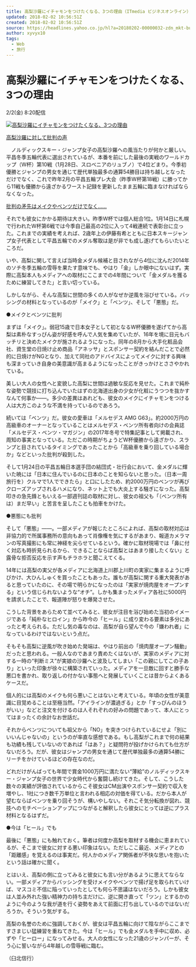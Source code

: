 ```yaml
---
title: 高梨沙羅にイチャモンをつけたくなる、3つの理由（ITmedia ビジネスオンライン） - Yahoo!ニュース
updated: 2018-02-02 10:56:51Z
created: 2018-02-02 10:56:51Z
source: https://headlines.yahoo.co.jp/hl?a=20180202-00000032-zdn_mkt-bus_all
author: xyvyx10
tags:
  - Web
  - 旅行
---
```


# 高梨沙羅にイチャモンをつけたくなる、3つの理由

2/2(金) 8:20配信

[![高梨沙羅にイチャモンをつけたくなる、3つの理由](../_resources/20180202-00000032-zdn_mkt-000-0-thumb.jpg)](https://headlines.yahoo.co.jp/hl?a=20180202-00000032-zdn_mkt-bus_all.view-000)

[高梨沙羅に対して批判の声](https://headlines.yahoo.co.jp/hl?a=20180202-00000032-zdn_mkt-bus_all.view-000)

　ノルディックスキー・ジャンプ女子の高梨沙羅への風当たりが何かと厳しい。平昌冬季五輪代表に選出されているが、本番を前にした最後の実戦のワールドカップ（W杯）第10戦（1月28日、スロベニアのリュブノ）で4位どまり。今季初優勝とジャンプの男女を通じて歴代単独最多の通算54勝目は持ち越しとなっただけでなく、これで昨年2月の平昌五輪プレ大会（昨季W杯第18戦）に勝ってから11戦も優勝から遠ざかるワースト記録を更新したまま五輪に臨まなければならなくなった。

[批判の矛先はメイクやベンツだけでなく……](https://rdsig.yahoo.co.jp/media/news/rd_tool/zdn_mkt/articles/bus_all/RV=1/RE=1518778200/RH=cmRzaWcueWFob28uY28uanA-/RB=/RU=aHR0cDovL2ltYWdlLml0bWVkaWEuY28uanAvbC9pbS9idXNpbmVzcy9hcnRpY2xlcy8xODAyLzAyL2xfeWRfdXN1a2l0YTIuanBnI3V0bV9zb3VyY2U9eWFob28mdXRtX21lZGl1bT1mZWVkJnV0bV9jYW1wYWlnbj0yMDE4MDIwMi0wMzImdXRtX3Rlcm09emRuX21rdC1idXNfYWxsJnV0bV9jb250ZW50PWltZw--/RS=%5EADA1n59KUDzdytO_XFbTFGYVFtgxlY-;_ylt=A7YWMhJYQnRa0wIAd6MEl.Z7;_ylu=X3oDMWRiczE4YTB2BHBvcwMxBHJsX3RpdGxlA.aJueWIpOOBruefm.WFiOOBr.ODoeOCpOOCr.OChOODmeODs.ODhOOBoOOBkeOBp.OBquOBj.KApuKApgRybF91cmwDaHR0cDovL2ltYWdlLml0bWVkaWEuY28uanAvbC9pbS9idXNpbmVzcy9hcnRpY2xlcy8xODAyLzAyL2xfeWRfdXN1a2l0YTIuanBnI3V0bV9zb3VyY2U9eWFob28mdXRtX21lZGl1bT1mZWVkJnV0bV9jYW1wYWlnbj0yMDE4MDIwMi0wMzImdXRtX3Rlcm09emRuX21rdC1idXNfYWxsJnV0bV9jb250ZW50PWltZwRzZWMDcmVsYXRlZARzbGsDcGhvdG8EdGl0bGUD6auY5qKo5rKZ576F44Gr44Kk44OB44Oj44Oi44Oz44KS44Gk44GR44Gf44GP44Gq44KL44CBM.OBpOOBrueQhueUsQR1cmwDaHR0cHM6Ly9oZWFkbGluZXMueWFob28uY28uanAvaGw_YT0yMDE4MDIwMi0wMDAwMDAzMi16ZG5fbWt0LWJ1c19hbGw-)

それでも彼女にかかる期待は大きい。昨季W杯では個人総合1位。1月14日に札幌で行われたW杯第6戦では今季自己最高の2位に入って4戦連続で表彰台に立った。これまでの実績を考えれば、2歳年上の伊藤有希とともに日本スキージャンプ女子代表として平昌五輪でのメダル奪取は是が非でも成し遂げてもらいたいところだ。

いや、高梨に関して言えば当時金メダル候補と目されながら4位に沈んだ2014年のソチ冬季五輪の雪辱を果たす意味でも、やはり「金」しか眼中にないはず。実際に高梨本人もメディアへの取材にここまでの4年間について「金メダルを獲るために練習してきた」と言い切っている。

しかしながら、そんな高梨に世間の多くの人がなぜか逆風を浴びせている。バッシングの材料となっているのが「メイク」と「ベンツ」、そして「悪態」だ。

●メイクとベンツに批判

まずは「メイク」。弱冠15歳で日本女子として初となるW杯優勝を遂げてから高梨は素朴なすっぴん姿が好感を呼んで人気を集めていたが、16年を境に目元もバッチリと決めたメイクが施されるようになった。同年の8月から大手化粧品会社、資生堂の日焼け止め商品「アネッサ」とスポンサー契約を結んだことで必然的に日焼けがNGとなり、加えて同社のアドバイスによってメイクに対する興味も深まっていき自身の美意識が高まるようになったことがきっかけとささやかれている。

美しい大人の女性へと変貌した高梨に世間は過敏な反応を見せた。これまで純朴な姿勢で競技に打ち込んでいたはずの北海道出身の少女が化粧にうつつを抜かすなんて何事か――。多少の差異はあれども、彼女のメイクにイチャモンをつける人は大方このような不満を持っているのであろう。

続いては「ベンツ」だ。彼女の愛車は「メルセデス AMG G63」。約2000万円の高級車のオーナーとなっていることはメルセデス・ベンツ所有者向けの会員誌「メルセデス・ベンツ・マガジン」の2017年冬号で特集記事として掲載され、周知の事実となっている。ただこの時期がちょうどW杯優勝から遠ざかり、スランプと目されているタイミングであったことから「高級車を乗り回している場合か」などといった批判が殺到した。

そして1月24日の平昌五輪日本選手団の結団式・壮行会において、金メダルに輝いた暁には「日本に住んでいるのに日本のことを知らないと思った。（日本一周旅行を）クルマで1人でできたら」と口にしたため、約2000万円のベンツが再びクローズアップされるハメになり、ネット上でも大炎上する騒ぎになった。高梨叩きの急先鋒ともいえる一部週刊誌の取材に対し、彼女の祖父も「（ベンツ所有は）まだ早い」と苦言を呈したことも拍車をかけた。

●悪態にも批判

そして「悪態」――。一部メディアが報じたところによれば、高梨の取材対応は非協力的で所属事務所の意向もあって肖像権を気にするがあまり、報道カメラマンの写真撮影にも常に神経を尖らせているという。確かに取材現場では「鼻に付く対応も時折見られるから、できることならば高梨とはあまり接したくない」と露骨な拒否反応を示す声もチラホラと聞こえてくる。

14年には高梨の実父が各メディアに北海道上川郡上川町の実家に集まるように呼びかけ、大ひんしゅくを買ったこともあった。誰もが高梨に関する重大発表があると思っていたのに、その場で明らかになったのは「実家が焼肉屋をオープンする」という信じられないような“オチ”。しかも集まったメディア各社に5000円を請求したことで、報道陣が怒りを爆発させた。

こうした背景をあらためて並べてみると、彼女が注目を浴び始めた当初のイメージである「純朴なヒロイン」から昨今の「ヒール」に成り変わる要素は多分にあったと考えられる。ただし気の毒なのは、高梨が自ら望んで今の「嫌われ者」になっているわけではないという点だ。

そもそも高梨に逆風が吹き始めた発端は、やはり前出の「焼肉屋オープン騒動」だったと思われる。一般人なのであまり責めたくはないが、実家のメディアに対する一時の“判断ミス”が実娘の沙羅へと波及してしまい「この親にしてこの子あり」といった印象が徐々に構築されていった。メディアを一旦敵に回すと勝手な悪口を書かれ、取り返しの付かない事態へと発展していくことは昔からよくあるケースだ。

個人的には高梨のメイクも何ら悪いことはないと考えている。年頃の女性が美意識に目覚めることは至極当然。「アイラインが濃過ぎる」とか「すっぴんのほうがいい」などと注文を付けるのは人それぞれの好みの問題であって、本人にとってはまったくの余計なお世話だ。

それからベンツについても祖父から「NO」を突きつけられているにせよ「別にいいんじゃないの」というのが率直な感想である。もし高梨がこれまで何の結果も功績も残していないのであれば「はあ？」と疑問符が投げかけられても仕方がないだろう。だが、彼女はジャンプの男女を通じて歴代単独最多の通算54勝にリーチをかけているほどの存在なのだ。

どれだけがんばっても年間で賞金1000万円に満たない“薄給”のノルディックスキー・ジャンプ女子の世界で少女時代から奮闘し続けてきた。そして、こうした数々の実績が評価されているからこそ彼女はCM出演やスポンサー契約で収入を増やし、1社につき数千万単位と言われる相応の対価を得ている。だから本人が望むならばベンツを乗り回そうが、構いやしない。それこそ気分転換が図れ、競技へのモチベーションアップにつながると解釈したら彼女にとっては逆にプラス材料となるはずだ。

●今は「ヒール」でも

最後に「悪態」にも触れておく。筆者は何度か高梨を取材する機会に恵まれているが、そこまで彼女に対する悪い印象はない。ただしここ最近、メディアとの「距離感」を覚えるのは事実だ。何人かのメディア関係者が不快な思いを抱いたという話は確かに聞く。

とはいえ、高梨の側に立ってみると彼女にも言い分があるように思えてならない。一部メディアからバッシングを受けメイクやベンツで揚げ足を取られていけば、マスコミ不信に陥っていったとしても何ら不思議はないだろう。しかも彼女は人並み外れた強い精神力の持ち主だけに、逆に開き直って「ツン」とするかのように今のような我が道を行く姿勢をあえて前面に打ち出しているのではないだろうか。そういう気がする。

高梨の名誉のために強調しておくが、彼女は平昌五輪に向けて陰ながらここまですさまじい猛練習を重ねてきた。今は「ヒール」でも金メダルを手中に収め、必ずや「ヒーロー」になってみせる。大人の女性になった21歳のジャンパーが、そう心に誓いながら4年越しの雪辱戦に臨む。

（臼北信行）